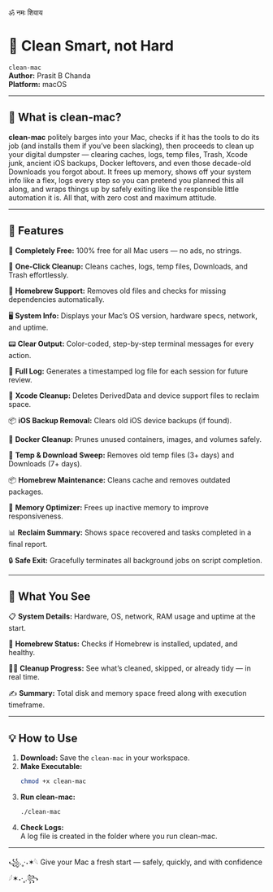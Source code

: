ॐ नमः शिवाय
# 🧹 Clean Smart, not Hard

`clean-mac`  
**Author:** Prasit B Chanda  
**Platform:** macOS  

---

## 🤷 What is clean-mac?

**clean-mac** politely barges into your Mac, checks if it has the tools to do its 
job (and installs them if you’ve been slacking), then proceeds to clean up your digital 
dumpster — clearing caches, logs, temp files, Trash, Xcode junk, ancient iOS backups, 
Docker leftovers, and even those decade-old Downloads you forgot about. It frees up 
memory, shows off your system info like a flex, logs every step so you can pretend 
you planned this all along, and wraps things up by safely exiting like the responsible 
little automation it is. All that, with zero cost and maximum attitude.

---

## 🧠 Features

🎁 **Completely Free:** 100% free for all Mac users — no ads, no strings.

🚀 **One-Click Cleanup:** Cleans caches, logs, temp files, Downloads, and Trash effortlessly.

🍺 **Homebrew Support:** Removes old files and checks for missing dependencies automatically.

🖥️ **System Info:** Displays your Mac’s OS version, hardware specs, network, and uptime.

📟 **Clear Output:** Color-coded, step-by-step terminal messages for every action.

📝 **Full Log:** Generates a timestamped log file for each session for future review.

🧹 **Xcode Cleanup:** Deletes DerivedData and device support files to reclaim space.

📦 **iOS Backup Removal:** Clears old iOS device backups (if found).

🐳 **Docker Cleanup:** Prunes unused containers, images, and volumes safely.

🧪 **Temp & Download Sweep:** Removes old temp files (3+ days) and Downloads (7+ days).

📦 **Homebrew Maintenance:** Cleans cache and removes outdated packages.

🧠 **Memory Optimizer:** Frees up inactive memory to improve responsiveness.

📊 **Reclaim Summary:** Shows space recovered and tasks completed in a final report.

🔒 **Safe Exit:** Gracefully terminates all background jobs on script completion.

---

## 👀 What You See

📋 **System Details:** Hardware, OS, network, RAM usage and uptime at the start.

🍺 **Homebrew Status:** Checks if Homebrew is installed, updated, and healthy.

🏃‍♂️ **Cleanup Progress:** See what’s cleaned, skipped, or already tidy — in real time.

✍️ **Summary:** Total disk and memory space freed along with execution timeframe.

---

## 💡 How to Use

1. **Download:** Save the `clean-mac` in your workspace.
2. **Make Executable:**  
   ```sh
   chmod +x clean-mac
   ```
3. **Run clean-mac:**  
   ```sh
   ./clean-mac
   ```
4. **Check Logs:**  
   A log file is created in the folder where you run clean-mac.

---

꧁.˳·˖✶𓆩 Give your Mac a fresh start — safely, quickly, and with confidence 𓆪✶˖·˳.꧂
